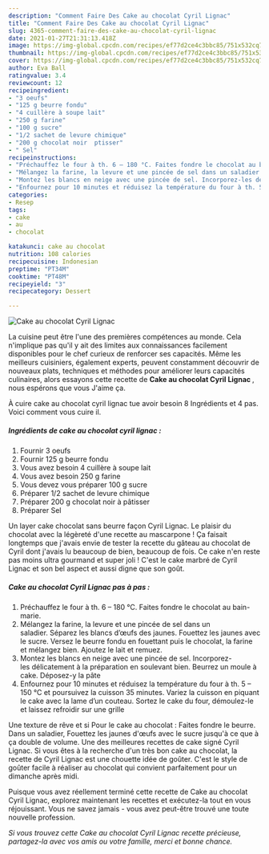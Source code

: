 ```yaml
---
description: "Comment Faire Des Cake au chocolat Cyril Lignac"
title: "Comment Faire Des Cake au chocolat Cyril Lignac"
slug: 4365-comment-faire-des-cake-au-chocolat-cyril-lignac
date: 2021-01-27T21:31:13.418Z
image: https://img-global.cpcdn.com/recipes/ef77d2ce4c3bbc85/751x532cq70/cake-au-chocolat-cyril-lignac-photo-principale-de-la-recette.jpg
thumbnail: https://img-global.cpcdn.com/recipes/ef77d2ce4c3bbc85/751x532cq70/cake-au-chocolat-cyril-lignac-photo-principale-de-la-recette.jpg
cover: https://img-global.cpcdn.com/recipes/ef77d2ce4c3bbc85/751x532cq70/cake-au-chocolat-cyril-lignac-photo-principale-de-la-recette.jpg
author: Eva Ball
ratingvalue: 3.4
reviewcount: 12
recipeingredient:
- "3 oeufs"
- "125 g beurre fondu"
- "4 cuillère à soupe lait"
- "250 g farine"
- "100 g sucre"
- "1/2 sachet de levure chimique"
- "200 g chocolat noir  ptisser"
- " Sel"
recipeinstructions:
- "Préchauffez le four à th. 6 – 180 °C. Faites fondre le chocolat au bain-marie."
- "Mélangez la farine, la levure et une pincée de sel dans un saladier. Séparez les blancs d’œufs des jaunes. Fouettez les jaunes avec le sucre. Versez le beurre fondu en fouettant puis le chocolat, la farine et mélangez bien. Ajoutez le lait et remuez."
- "Montez les blancs en neige avec une pincée de sel. Incorporez-les délicatement à la préparation en soulevant bien. Beurrez un moule à cake. Déposez-y la pâte"
- "Enfournez pour 10 minutes et réduisez la température du four à th. 5 – 150 °C et poursuivez la cuisson 35 minutes. Variez la cuisson en piquant le cake avec la lame d’un couteau. Sortez le cake du four, démoulez-le et laissez refroidir sur une grille"
categories:
- Resep
tags:
- cake
- au
- chocolat

katakunci: cake au chocolat 
nutrition: 108 calories
recipecuisine: Indonesian
preptime: "PT34M"
cooktime: "PT48M"
recipeyield: "3"
recipecategory: Dessert

---
```



![Cake au chocolat Cyril Lignac](https://img-global.cpcdn.com/recipes/ef77d2ce4c3bbc85/751x532cq70/cake-au-chocolat-cyril-lignac-photo-principale-de-la-recette.jpg)

La cuisine peut être l'une des premières compétences au monde. Cela n'implique pas qu'il y ait des limites aux connaissances facilement disponibles pour le chef curieux de renforcer ses capacités. Même les meilleurs cuisiniers, également experts, peuvent constamment découvrir de nouveaux plats, techniques et méthodes pour améliorer leurs capacités culinaires, alors essayons cette recette de <strong> Cake au chocolat Cyril Lignac </strong>, nous espérons que vous J'aime ça.

<!--inarticleads1-->

À cuire cake au chocolat cyril lignac tue avoir besoin 8 Ingrédients et 4 pas. Voici comment vous cuire il.

##### Ingrédients de cake au chocolat cyril lignac :

1. Fournir 3 oeufs
1. Fournir 125 g beurre fondu
1. Vous avez besoin 4 cuillère à soupe lait
1. Vous avez besoin 250 g farine
1. Vous devez vous préparer 100 g sucre
1. Préparer 1/2 sachet de levure chimique
1. Préparer 200 g chocolat noir à pâtisser
1. Préparer  Sel


Un layer cake chocolat sans beurre façon Cyril Lignac. Le plaisir du chocolat avec la légèreté d&#39;une recette au mascarpone ! Ça faisait longtemps que j&#39;avais envie de tester la recette du gâteau au chocolat de Cyril dont j&#39;avais lu beaucoup de bien, beaucoup de fois. Ce cake n&#39;en reste pas moins ultra gourmand et super joli ! C&#39;est le cake marbré de Cyril Lignac et son bel aspect et aussi digne que son goût. 

<!--inarticleads2-->

##### Cake au chocolat Cyril Lignac pas à pas :

1. Préchauffez le four à th. 6 – 180 °C. Faites fondre le chocolat au bain-marie.
1. Mélangez la farine, la levure et une pincée de sel dans un saladier. Séparez les blancs d’œufs des jaunes. Fouettez les jaunes avec le sucre. Versez le beurre fondu en fouettant puis le chocolat, la farine et mélangez bien. Ajoutez le lait et remuez.
1. Montez les blancs en neige avec une pincée de sel. Incorporez-les délicatement à la préparation en soulevant bien. Beurrez un moule à cake. Déposez-y la pâte
1. Enfournez pour 10 minutes et réduisez la température du four à th. 5 – 150 °C et poursuivez la cuisson 35 minutes. Variez la cuisson en piquant le cake avec la lame d’un couteau. Sortez le cake du four, démoulez-le et laissez refroidir sur une grille


Une texture de rêve et si Pour le cake au chocolat : Faites fondre le beurre. Dans un saladier, Fouettez les jaunes d&#39;œufs avec le sucre jusqu&#39;à ce que à ça double de volume. Une des meilleures recettes de cake signé Cyril Lignac. Si vous êtes à la recherche d&#39;un très bon cake au chocolat, la recette de Cyril Lignac est une chouette idée de goûter. C&#39;est le style de goûter facile à réaliser au chocolat qui convient parfaitement pour un dimanche après midi. 

<!--inarticleads1-->

<p>
Puisque vous avez réellement terminé cette recette de Cake au chocolat Cyril Lignac, explorez maintenant les recettes et exécutez-la tout en vous réjouissant. Vous ne savez jamais - vous avez peut-être trouvé une toute nouvelle profession.
</p>

<p>
<i>Si vous trouvez cette Cake au chocolat Cyril Lignac recette précieuse, partagez-la avec vos amis ou votre famille, merci et bonne chance.</i>
</p>
